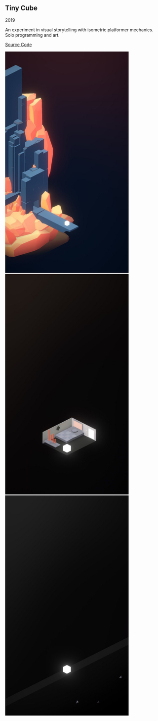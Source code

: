 ## Tiny Cube

2019

An experiment in visual storytelling with isometric platformer mechanics. Solo programming and art.

[Source Code](https://github.com/dmitry-egorov/tiny_cube)

<img src="https://github.com/dmitry-egorov/game_showcase/blob/main/cubic/photo_2023-10-14_21-32-44.jpg" width="400" />

<img src="https://github.com/dmitry-egorov/game_showcase/blob/main/cubic/photo_2023-10-14_21-32-38.jpg" width="400" />

<img src="https://github.com/dmitry-egorov/game_showcase/blob/main/cubic/photo_2023-10-14_21-32-35.jpg" width="400" />

